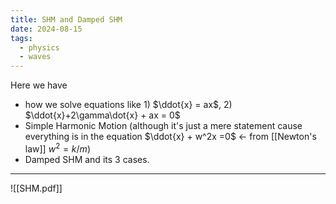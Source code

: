```yaml
---
title: SHM and Damped SHM
date: 2024-08-15
tags:
  - physics
  - waves
---
```

Here we have
- how we solve equations like 1) $\ddot{x} = ax$, 2) $\ddot{x}+2\gamma\dot{x} + ax = 0$
- Simple Harmonic Motion (although it's just a mere statement cause everything is in the equation $\ddot{x} + w^2x =0$ $\leftarrow$ from [[Newton's law]] $w^2 = k/m$)
- Damped SHM and its 3 cases.
---
![[SHM.pdf]]
